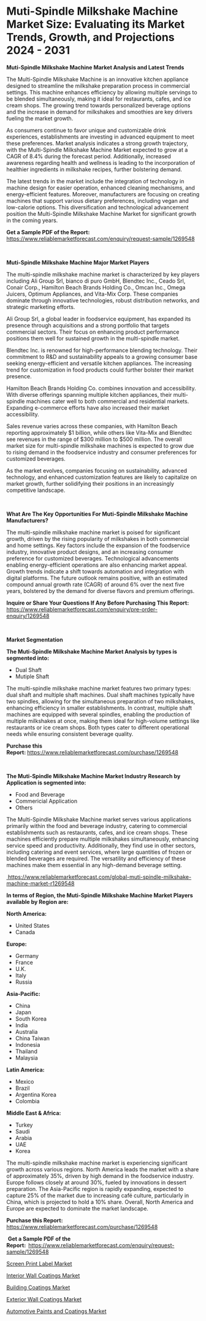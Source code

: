 <p><h1>Muti-Spindle Milkshake Machine Market Size: Evaluating its Market Trends, Growth, and Projections 2024 - 2031</h1></p><p><strong>Muti-Spindle Milkshake Machine Market Analysis and Latest Trends</strong></p>
<p><p>The Multi-Spindle Milkshake Machine is an innovative kitchen appliance designed to streamline the milkshake preparation process in commercial settings. This machine enhances efficiency by allowing multiple servings to be blended simultaneously, making it ideal for restaurants, cafes, and ice cream shops. The growing trend towards personalized beverage options and the increase in demand for milkshakes and smoothies are key drivers fueling the market growth.</p><p>As consumers continue to favor unique and customizable drink experiences, establishments are investing in advanced equipment to meet these preferences. Market analysis indicates a strong growth trajectory, with the Multi-Spindle Milkshake Machine Market expected to grow at a CAGR of 8.4% during the forecast period. Additionally, increased awareness regarding health and wellness is leading to the incorporation of healthier ingredients in milkshake recipes, further bolstering demand.</p><p>The latest trends in the market include the integration of technology in machine design for easier operation, enhanced cleaning mechanisms, and energy-efficient features. Moreover, manufacturers are focusing on creating machines that support various dietary preferences, including vegan and low-calorie options. This diversification and technological advancement position the Multi-Spindle Milkshake Machine Market for significant growth in the coming years.</p></p>
<p><strong>Get a Sample PDF of the Report:&nbsp;</strong> <a href="https://www.reliablemarketforecast.com/enquiry/request-sample/1269548?utm_campaign=1874&utm_medium=2&utm_source=Github&utm_content=ia&utm_term=11122024&utm_id=muti-spindle-milkshake-machine">https://www.reliablemarketforecast.com/enquiry/request-sample/1269548</a></p>
<p>&nbsp;</p>
<p><strong>Muti-Spindle Milkshake Machine Major Market Players</strong></p>
<p><p>The multi-spindle milkshake machine market is characterized by key players including Ali Group Srl, bianco di puro GmbH, Blendtec Inc., Ceado Srl, Conair Corp., Hamilton Beach Brands Holding Co., Omcan Inc., Omega Juicers, Optimum Appliances, and Vita-Mix Corp. These companies dominate through innovative technologies, robust distribution networks, and strategic marketing efforts.</p><p>Ali Group Srl, a global leader in foodservice equipment, has expanded its presence through acquisitions and a strong portfolio that targets commercial sectors. Their focus on enhancing product performance positions them well for sustained growth in the multi-spindle market.</p><p>Blendtec Inc. is renowned for high-performance blending technology. Their commitment to R&D and sustainability appeals to a growing consumer base seeking energy-efficient and versatile kitchen appliances. The increasing trend for customization in food products could further bolster their market presence.</p><p>Hamilton Beach Brands Holding Co. combines innovation and accessibility. With diverse offerings spanning multiple kitchen appliances, their multi-spindle machines cater well to both commercial and residential markets. Expanding e-commerce efforts have also increased their market accessibility.</p><p>Sales revenue varies across these companies, with Hamilton Beach reporting approximately $1 billion, while others like Vita-Mix and Blendtec see revenues in the range of $300 million to $500 million. The overall market size for multi-spindle milkshake machines is expected to grow due to rising demand in the foodservice industry and consumer preferences for customized beverages.</p><p>As the market evolves, companies focusing on sustainability, advanced technology, and enhanced customization features are likely to capitalize on market growth, further solidifying their positions in an increasingly competitive landscape.</p></p>
<p>&nbsp;</p>
<p><strong>What Are The Key Opportunities For Muti-Spindle Milkshake Machine Manufacturers?</strong></p>
<p><p>The multi-spindle milkshake machine market is poised for significant growth, driven by the rising popularity of milkshakes in both commercial and home settings. Key factors include the expansion of the foodservice industry, innovative product designs, and an increasing consumer preference for customized beverages. Technological advancements enabling energy-efficient operations are also enhancing market appeal. Growth trends indicate a shift towards automation and integration with digital platforms. The future outlook remains positive, with an estimated compound annual growth rate (CAGR) of around 6% over the next five years, bolstered by the demand for diverse flavors and premium offerings.</p></p>
<p><strong>Inquire or Share Your Questions If Any Before Purchasing This Report:</strong> <a href="https://www.reliablemarketforecast.com/enquiry/pre-order-enquiry/1269548?utm_campaign=1874&utm_medium=2&utm_source=Github&utm_content=ia&utm_term=11122024&utm_id=muti-spindle-milkshake-machine">https://www.reliablemarketforecast.com/enquiry/pre-order-enquiry/1269548</a></p>
<p>&nbsp;</p>
<p><strong>Market Segmentation</strong></p>
<p><strong>The Muti-Spindle Milkshake Machine Market Analysis by types is segmented into:</strong></p>
<p><ul><li>Dual Shaft</li><li>Mutiple Shaft</li></ul></p>
<p><p>The multi-spindle milkshake machine market features two primary types: dual shaft and multiple shaft machines. Dual shaft machines typically have two spindles, allowing for the simultaneous preparation of two milkshakes, enhancing efficiency in smaller establishments. In contrast, multiple shaft machines are equipped with several spindles, enabling the production of multiple milkshakes at once, making them ideal for high-volume settings like restaurants or ice cream shops. Both types cater to different operational needs while ensuring consistent beverage quality.</p></p>
<p><strong>Purchase this Report:&nbsp;</strong><a href="https://www.reliablemarketforecast.com/purchase/1269548?utm_campaign=1874&utm_medium=2&utm_source=Github&utm_content=ia&utm_term=11122024&utm_id=muti-spindle-milkshake-machine">https://www.reliablemarketforecast.com/purchase/1269548</a></p>
<p>&nbsp;</p>
<p><strong>The Muti-Spindle Milkshake Machine Market Industry Research by Application is segmented into:</strong></p>
<p><ul><li>Food and Beverage</li><li>Commericial Application</li><li>Others</li></ul></p>
<p><p>The Multi-Spindle Milkshake Machine market serves various applications primarily within the food and beverage industry, catering to commercial establishments such as restaurants, cafes, and ice cream shops. These machines efficiently prepare multiple milkshakes simultaneously, enhancing service speed and productivity. Additionally, they find use in other sectors, including catering and event services, where large quantities of frozen or blended beverages are required. The versatility and efficiency of these machines make them essential in any high-demand beverage setting.</p></p>
<p><a href="https://www.reliablemarketforecast.com/global-muti-spindle-milkshake-machine-market-r1269548?utm_campaign=1874&utm_medium=2&utm_source=Github&utm_content=ia&utm_term=11122024&utm_id=muti-spindle-milkshake-machine">&nbsp;https://www.reliablemarketforecast.com/global-muti-spindle-milkshake-machine-market-r1269548</a></p>
<p><strong>In terms of Region, the Muti-Spindle Milkshake Machine Market Players available by Region are:</strong></p>
<p>
    <p> <strong> North America: </strong>
        <ul>
            <li>United States</li>
            <li>Canada</li>
        </ul>
        </p> 
    <p> <strong> Europe: </strong>
        <ul>
            <li>Germany</li>
            <li>France</li>
            <li>U.K.</li>
            <li>Italy</li>
            <li>Russia</li>
        </ul>
        </p> 
    <p> <strong> Asia-Pacific: </strong>
        <ul>
            <li>China</li>
            <li>Japan</li>
            <li>South Korea</li>
            <li>India</li>
            <li>Australia</li>
            <li>China Taiwan</li>
            <li>Indonesia</li>
            <li>Thailand</li>
            <li>Malaysia</li>
        </ul>
        </p> 
    <p> <strong> Latin America: </strong>
        <ul>
            <li>Mexico</li>
            <li>Brazil</li>
            <li>Argentina Korea</li>
            <li>Colombia</li>
        </ul>
        </p> 
    <p> <strong> Middle East & Africa: </strong>
        <ul>
            <li>Turkey</li>
            <li>Saudi</li>
            <li>Arabia</li>
            <li>UAE</li>
            <li>Korea</li>
        </ul>
    </p>
    </p>
<p><p>The multi-spindle milkshake machine market is experiencing significant growth across various regions. North America leads the market with a share of approximately 35%, driven by high demand in the foodservice industry. Europe follows closely at around 30%, fueled by innovations in dessert preparation. The Asia-Pacific region is rapidly expanding, expected to capture 25% of the market due to increasing café culture, particularly in China, which is projected to hold a 10% share. Overall, North America and Europe are expected to dominate the market landscape.</p></p>
<p><strong>Purchase this Report: </strong><a href="https://www.reliablemarketforecast.com/purchase/1269548?utm_campaign=1874&utm_medium=2&utm_source=Github&utm_content=ia&utm_term=11122024&utm_id=muti-spindle-milkshake-machine">https://www.reliablemarketforecast.com/purchase/1269548</a></p>
<p>&nbsp;<strong>Get a Sample PDF of the Report:&nbsp;&nbsp;</strong><a href="https://www.reliablemarketforecast.com/enquiry/request-sample/1269548?utm_campaign=1874&utm_medium=2&utm_source=Github&utm_content=ia&utm_term=11122024&utm_id=muti-spindle-milkshake-machine">https://www.reliablemarketforecast.com/enquiry/request-sample/1269548</a></p>
<p><strong></strong></p>
<p><p><a href="https://www.linkedin.com/pulse/analyzing-screen-print-label-market-117-cagr-growth-forecast-yn9me?utm_campaign=1874&utm_medium=2&utm_source=Github&utm_content=ia&utm_term=11122024&utm_id=muti-spindle-milkshake-machine">Screen Print Label Market</a></p><p><a href="https://www.linkedin.com/pulse/comprehensive-review-interior-wall-coatings-market-size-revenue-tkgbe?utm_campaign=1874&utm_medium=2&utm_source=Github&utm_content=ia&utm_term=11122024&utm_id=muti-spindle-milkshake-machine">Interior Wall Coatings Market</a></p><p><a href="https://www.linkedin.com/pulse/building-coatings-market-study-strategies-leading-players-xbife?utm_campaign=1874&utm_medium=2&utm_source=Github&utm_content=ia&utm_term=11122024&utm_id=muti-spindle-milkshake-machine">Building Coatings Market</a></p><p><a href="https://www.linkedin.com/pulse/exterior-wall-coatings-market-research-report-identifying-btdke?utm_campaign=1874&utm_medium=2&utm_source=Github&utm_content=ia&utm_term=11122024&utm_id=muti-spindle-milkshake-machine">Exterior Wall Coatings Market</a></p><p><a href="https://www.linkedin.com/pulse/automotive-paints-coatings-market-overview-industry-growth-sp7we?utm_campaign=1874&utm_medium=2&utm_source=Github&utm_content=ia&utm_term=11122024&utm_id=muti-spindle-milkshake-machine">Automotive Paints and Coatings Market</a></p></p>
